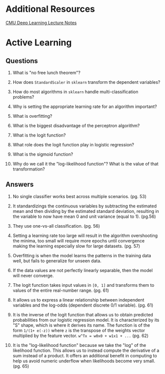 # Additional Resources

[CMU Deep Learning Lecture Notes](https://sebastianraschka.com/pdf/lecture-notes/stat479ss19/)

# Active Learning

## Questions
1. What is "no free lunch theorem"?

2. How does `StandardScaler` in `sklearn` transform the dependent variables?

3. How do most algorithms in `sklearn` handle multi-classification problems?

4. Why is setting the appropriate learning rate for an algorithm important?

5. What is overfitting?

6. What is the biggest disadvantage of the perceptron algorithm?

7. What is the logit function?

8. What role does the logit function play in logistic regression?

9. What is the sigmoid function?

10. Why do we call it the "log-likelihood function"? What is the value of that transformation?

## Answers
1. No single classifier works best across multiple scenarios. (pg. 53)

2. It standardizings the continuous variables by subtracting the estimated mean and then dividing by the estimated standard deviation, resulting in the variable to now have mean 0 and unit variance (equal to 1). (pg.56)

3. They use one-vs-all classification. (pg. 56)

4. Setting a learning rate too large will result in the algorithm overshooting the minima, too small will require more epochs until convergence making the learning especially slow for large datasets. (pg. 57)

5. Overfitting is when the model learns the patterns in the training data well, but fails to generalize for unseen data.

6. If the data values are not perfectly linearly separable, then the model will never converge.

7. The logit function takes input values in `[0, 1]` and transforms them to values of the entire real-number range. (pg. 61)

8. It allows us to express a linear relationship between independent variables and the log-odds (dependent discrete 0/1 variable). (pg. 61)

9. It is the inverse of the logit function that allows us to obtain predicted probabilities from our logistic regression model. It is characterized by its "S" shape, which is where it derives its name. The function is of the form `1/(1+ e(-z))` where `z` is the transpose of the weights vector multiplied by the feature vector. `w^Tx = w0x0 + w1x1 + ...` (pg. 62)

10. It is the "log-likelihood function" because we take the "log" of the likelihood function. This allows us to instead compute the derivative of a sum instead of a product. It offers an additional benefit in computing to help us avoid numeric underflow when likelihoods become very small. (pg. 65)